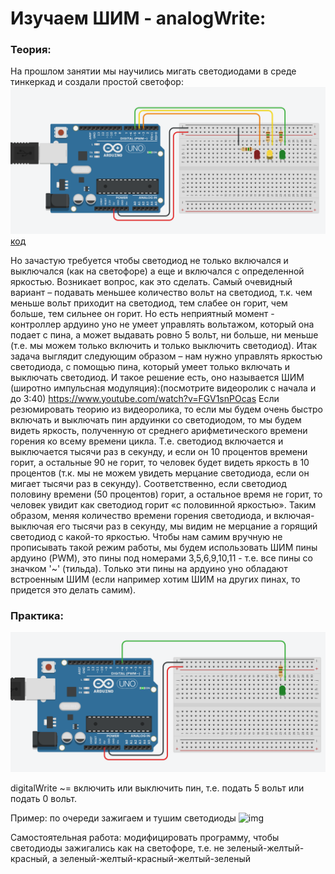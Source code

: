 # Изучаем ШИМ - analogWrite:

### Теория:

На прошлом занятии мы научились мигать светодиодами в среде тинкеркад и создали простой светофор:
![img](img/previous_scheme.png)
[код](https://github.com/Ni3nayka/microcontroller_learn_1523/blob/main/2023_12_13-digitalWrite/2023_12_13-digitalWrite.ino)

Но зачастую требуется чтобы светодиод не только включался и выключался (как на светофоре) а еще и включался с определенной яркостью. Возникает вопрос, как это сделать. Самый очевидный вариант – подавать меньшее количество вольт на светодиод, т.к. чем меньше вольт приходит на светодиод, тем слабее он горит, чем больше, тем сильнее он горит. Но есть неприятный момент - контроллер ардуино уно не умеет управлять вольтажом, который она подает с пина, а может выдавать ровно 5 вольт, ни больше, ни меньше (т.е. мы можем только включить и только выключить светодиод). Итак задача выглядит следующим образом – нам нужно управлять яркостью светодиода, с помощью пина, который умеет только включать и выключать светодиод. И такое решение есть, оно называется ШИМ (широтно импульсная модуляция):(посмотрите видеоролик с начала и до 3:40) https://www.youtube.com/watch?v=FGV1snPOcas
Если резюмировать теорию из видеоролика, то если мы будем очень быстро включать и выключать пин ардуинки со светодиодом, то мы будем видеть яркость, полученную от среднего арифметического времени горения ко всему времени цикла. Т.е. светодиод включается и выключается тысячи раз в секунду, и если он 10 процентов времени горит, а остальные 90 не горит, то человек будет видеть яркость в 10 процентов (т.к. мы не можем увидеть мерцание светодиода, если он мигает тысячи раз в секунду). Соответственно, если светодиод половину времени (50 процентов) горит, а остальное время не горит, то человек увидит как светодиод горит «с половинной яркостью». Таким образом, меняя количество времени горения светодиода, и включая-выключая его тысячи раз в секунду, мы видим не мерцание а горящий светодиод с какой-то яркостью. Чтобы нам самим вручную не прописывать такой режим работы, мы будем использовать ШИМ пины ардуино (PWM), это пины под номерами 3,5,6,9,10,11 - т.е. все пины со значком '~' (тильда). Только эти пины на ардуино уно обладают встроенным ШИМ (если например хотим ШИМ на других пинах, то придется это делать самим).

### Практика:

![img](img/scheme.png)




digitalWrite ~= включить или выключить пин, т.е. подать 5 вольт или подать 0 вольт.

Пример: по очереди зажигаем и тушим светодиоды
![img](scheme.png)

Самостоятельная работа: модифицировать программу, чтобы светодиоды зажигались как на светофоре, т.е. не зеленый-желтый-красный, а зеленый-желтый-красный-желтый-зеленый

